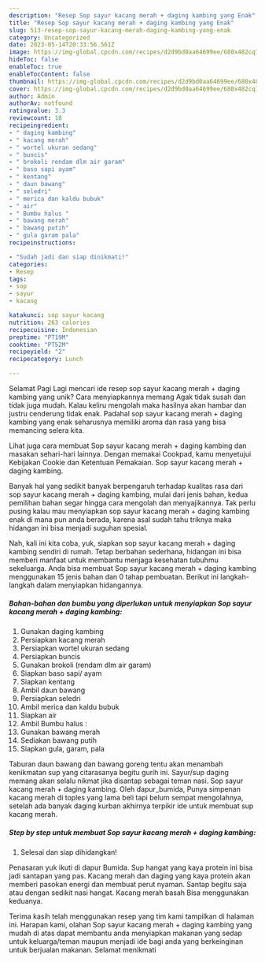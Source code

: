```yaml
---
description: "Resep Sop sayur kacang merah + daging kambing yang Enak"
title: "Resep Sop sayur kacang merah + daging kambing yang Enak"
slug: 513-resep-sop-sayur-kacang-merah-daging-kambing-yang-enak
category: Uncategorized
date: 2023-05-14T20:33:56.561Z
image: https://img-global.cpcdn.com/recipes/d2d9bd0aa64699ee/680x482cq70/sop-sayur-kacang-merah-daging-kambing-foto-resep-utama.jpg
hideToc: false
enableToc: true
enableTocContent: false
thumbnail: https://img-global.cpcdn.com/recipes/d2d9bd0aa64699ee/680x482cq70/sop-sayur-kacang-merah-daging-kambing-foto-resep-utama.jpg
cover: https://img-global.cpcdn.com/recipes/d2d9bd0aa64699ee/680x482cq70/sop-sayur-kacang-merah-daging-kambing-foto-resep-utama.jpg
author: Admin
authorAv: notfound
ratingvalue: 3.3
reviewcount: 18
recipeingredient:
- " daging kambing"
- " kacang merah"
- " wortel ukuran sedang"
- " buncis"
- " brokoli rendam dlm air garam"
- " baso sapi ayam"
- " kentang"
- " daun bawang"
- " seledri"
- " merica dan kaldu bubuk"
- " air"
- " Bumbu halus "
- " bawang merah"
- " bawang putih"
- " gula garam pala"
recipeinstructions:

- "Sudah jadi dan siap dinikmati!"
categories:
- Resep
tags:
- sop
- sayur
- kacang

katakunci: sop sayur kacang 
nutrition: 263 calories
recipecuisine: Indonesian
preptime: "PT19M"
cooktime: "PT52M"
recipeyield: "2"
recipecategory: Lunch

---
```



Selamat Pagi Lagi mencari ide resep sop sayur kacang merah + daging kambing yang unik? Cara menyiapkannya memang Agak tidak susah dan tidak juga mudah. Kalau keliru mengolah maka hasilnya akan hambar dan justru cenderung tidak enak. Padahal sop sayur kacang merah + daging kambing yang enak seharusnya memiliki aroma dan rasa yang bisa memancing selera kita.


Lihat juga cara membuat Sop sayur kacang merah + daging kambing dan masakan sehari-hari lainnya. Dengan memakai Cookpad, kamu menyetujui Kebijakan Cookie dan Ketentuan Pemakaian. Sop sayur kacang merah + daging kambing.

Banyak hal yang sedikit banyak berpengaruh terhadap kualitas rasa dari sop sayur kacang merah + daging kambing, mulai dari jenis bahan, kedua pemilihan bahan segar hingga cara mengolah dan menyajikannya. Tak perlu pusing kalau mau menyiapkan sop sayur kacang merah + daging kambing enak di mana pun anda berada, karena asal sudah tahu triknya maka hidangan ini bisa menjadi suguhan spesial.


Nah, kali ini kita coba, yuk, siapkan sop sayur kacang merah + daging kambing sendiri di rumah. Tetap berbahan sederhana, hidangan ini bisa memberi manfaat untuk membantu menjaga kesehatan tubuhmu sekeluarga. Anda bisa membuat Sop sayur kacang merah + daging kambing menggunakan 15 jenis bahan dan 0 tahap pembuatan. Berikut ini langkah-langkah dalam menyiapkan hidangannya.

<!--inarticleads1-->

##### Bahan-bahan dan bumbu yang diperlukan untuk menyiapkan Sop sayur kacang merah + daging kambing:

1. Gunakan  daging kambing
1. Persiapkan  kacang merah
1. Persiapkan  wortel ukuran sedang
1. Persiapkan  buncis
1. Gunakan  brokoli (rendam dlm air garam)
1. Siapkan  baso sapi/ ayam
1. Siapkan  kentang
1. Ambil  daun bawang
1. Persiapkan  seledri
1. Ambil  merica dan kaldu bubuk
1. Siapkan  air
1. Ambil  Bumbu halus :
1. Gunakan  bawang merah
1. Sediakan  bawang putih
1. Siapkan  gula, garam, pala


Taburan daun bawang dan bawang goreng tentu akan menambah kenikmatan sup yang citarasanya begitu gurih ini. Sayur/sup daging memang akan selalu nikmat jika disantap sebagai teman nasi. Sop sayur kacang merah + daging kambing. Oleh dapur_bumida, Punya simpenan kacang merah di toples yang lama beli tapi belum sempat mengolahnya, setelah ada banyak daging kurban akhirnya terpikir ide untuk membuat sup kacang merah. 

<!--inarticleads2-->

##### Step by step untuk membuat Sop sayur kacang merah + daging kambing:


1. Selesai dan siap dihidangkan!

Penasaran yuk ikuti di dapur Bumida. Sup hangat yang kaya protein ini bisa jadi santapan yang pas. Kacang merah dan daging yang kaya protein akan memberi pasokan energi dan membuat perut nyaman. Santap begitu saja atau dengan sedikit nasi hangat. Kacang merah basah Bisa menggunakan keduanya. 

Terima kasih telah menggunakan resep yang tim kami tampilkan di halaman ini. Harapan kami, olahan Sop sayur kacang merah + daging kambing yang mudah di atas dapat membantu anda menyiapkan makanan yang sedap untuk keluarga/teman maupun menjadi ide bagi anda yang berkeinginan untuk berjualan makanan. Selamat menikmati
